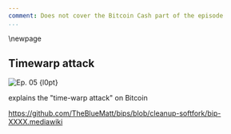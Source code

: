 ```yaml
---
comment: Does not cover the Bitcoin Cash part of the episode
...
```


\newpage
## Timewarp attack


![Ep. 05 {l0pt}](qr/05.png)

explains the "time-warp attack" on Bitcoin

<https://github.com/TheBlueMatt/bips/blob/cleanup-softfork/bip-XXXX.mediawiki>
